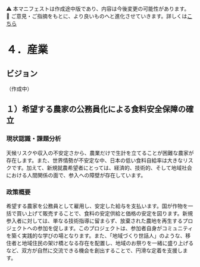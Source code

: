 ⚠️ 本マニフェストは作成途中版であり、内容は今後変更の可能性があります。  
💬 ご意見・ご指摘をもとに、より良いものへと進化させていきます。詳しくは[こちら](README.md#このマニフェスト自身もみんなの知恵を集めて改善していきます)

# ４．産業

## ビジョン

（作成中）

## １）希望する農家の公務員化による食料安全保障の確立

### 現状認識・課題分析

天候リスクや収入の不安定さから、農業だけで生計を立てることが困難な農家が存在します。また、世界情勢が不安定な中、日本の低い食料自給率は大きなリスクです。加えて、新規就農希望者にとっては、経済的、技術的、そして地域社会における人間関係の面で、参入への障壁が存在しています。

### 政策概要

希望する農家を公務員として雇用し、安定した給与を支払います。国が作物を一括で買い上げて販売することで、食料の安定供給と価格の安定を図ります。新規参入者に対しては、単なる技術指導に留まらず、放棄された農地を再生するプロジェクトへの参加を促します。このプロジェクトは、参加者自身がコミュニティを築く実践的な学びの場となります。また、「地域づくり世話人」のような、移住者と地域住民の架け橋となる存在を配置し、地域のお祭りを一緒に盛り上げるなど、双方が自然に交流できる機会を創出することで、円滑な定着を支援します。